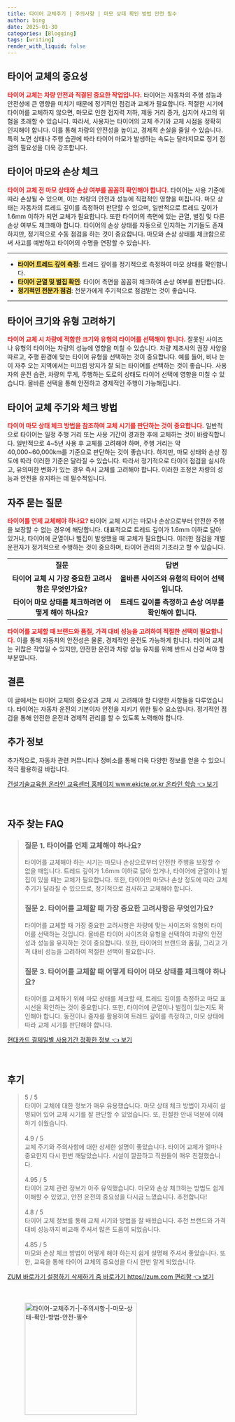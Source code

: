 ```yaml
---
title: 타이어 교체주기 | 주의사항 | 마모 상태 확인 방법 안전 필수
author: bing
date: 2025-01-30
categories: [Blogging]
tags: [writing]
render_with_liquid: false
---
```



<h2 id='타이어_교체_중요성'>타이어 교체의 중요성</h2>

<p><b><span style="color: #ee2323;">타이어 교체는 차량 안전과 직결된 중요한 작업입니다.</span></b> 타이어는 자동차의 주행 성능과 안전성에 큰 영향을 미치기 때문에 정기적인 점검과 교체가 필요합니다. 적절한 시기에 타이어를 교체하지 않으면, 마모로 인한 접지력 저하, 제동 거리 증가, 심지어 사고의 위험을 초래할 수 있습니다. 따라서, 사용자는 타이어의 교체 주기와 교체 시점을 정확히 인지해야 합니다. 이를 통해 차량의 안전성을 높이고, 경제적 손실을 줄일 수 있습니다. 특히 노면 상태나 주행 습관에 따라 타이어 마모가 발생하는 속도는 달라지므로 정기 점검의 필요성을 더욱 강조합니다.</p>

<h2 id='마모와_손상_체크'>타이어 마모와 손상 체크</h2>

<p><b><span style="color: #ee2323;">타이어 교체 전 마모 상태와 손상 여부를 꼼꼼히 확인해야 합니다.</span></b> 타이어는 사용 기준에 따라 손상될 수 있으며, 이는 차량의 안전과 성능에 직접적인 영향을 미칩니다. 마모 상태는 자동차의 트레드 깊이를 측정하여 판단할 수 있으며, 일반적으로 트레드 깊이가 1.6mm 이하가 되면 교체가 필요합니다. 또한 타이어의 측면에 있는 균열, 벌집 및 다른 손상 여부도 체크해야 합니다. 타이어의 손상 상태를 자동으로 인지하는 기기들도 존재하지만, 정기적으로 수동 점검을 하는 것이 중요합니다. 마모와 손상 상태를 체크함으로써 사고를 예방하고 타이어의 수명을 연장할 수 있습니다.</p>

<hr />

<ul>
    <li><b><span style="background-color: #ffe066;">타이어 트레드 깊이 측정</span></b>: 트레드 깊이를 정기적으로 측정하여 마모 상태를 확인합니다.</li>
    <li><b><span style="background-color: #ffe066;">타이어 균열 및 벌집 확인</span></b>: 타이어 측면을 꼼꼼히 체크하여 손상 여부를 판단합니다.</li>
    <li><b><span style="background-color: #ffe066;">정기적인 전문가 점검</span></b>: 전문가에게 주기적으로 점검받는 것이 좋습니다.</li>
</ul>

<hr />

<h2 id='타이어_사이즈_및_유형'>타이어 크기와 유형 고려하기</h2>

<p><b><span style="color: #ee2323;">타이어 교체 시 차량에 적합한 크기와 유형의 타이어를 선택해야 합니다.</span></b> 잘못된 사이즈나 유형의 타이어는 차량의 성능에 영향을 미칠 수 있습니다. 차량 제조사의 권장 사양을 따르고, 주행 환경에 맞는 타이어 유형을 선택하는 것이 중요합니다. 예를 들어, 비나 눈이 자주 오는 지역에서는 미끄럼 방지가 잘 되는 타이어를 선택하는 것이 좋습니다. 사용자의 운전 습관, 차량의 무게, 주행하는 도로의 상태도 타이어 선택에 영향을 미칠 수 있습니다. 올바른 선택을 통해 안전하고 경제적인 주행이 가능해집니다.</p>

<h2 id='타이어_교체_주기'>타이어 교체 주기와 체크 방법</h2>

<p><b><span style="color: #ee2323;">타이어 마모 상태 체크 방법을 참조하여 교체 시기를 판단하는 것이 중요합니다.</span></b> 일반적으로 타이어는 일정 주행 거리 또는 사용 기간이 경과한 후에 교체하는 것이 바람직합니다. 일반적으로 4~5년 사용 후 교체를 고려해야 하며, 주행 거리는 약 40,000~60,000km를 기준으로 판단하는 것이 좋습니다. 하지만, 마모 상태와 손상 정도에 따라 이러한 기준은 달라질 수 있습니다. 따라서 정기적으로 타이어 점검을 실시하고, 유의미한 변화가 있는 경우 즉시 교체를 고려해야 합니다. 이러한 조정은 차량의 성능과 안전을 유지하는 데 필수적입니다.</p>

<h2 id='자주_묻는_질문'>자주 묻는 질문</h2>

<p><b><span style="color: #ee2323;">타이어를 언제 교체해야 하나요?</span></b> 타이어 교체 시기는 마모나 손상으로부터 안전한 주행을 보장할 수 없는 경우에 해당합니다. 대표적으로 트레드 깊이가 1.6mm 이하로 닳아 있거나, 타이어에 균열이나 벌집이 발생했을 때 교체가 필요합니다. 이러한 점검을 개별 운전자가 정기적으로 수행하는 것이 중요하며, 타이어 관리의 기초라고 할 수 있습니다.</p>

<table>
    <tr>
        <td style="text-align: center; height: 17px;"><b>질문</b></td>
        <td style="text-align: center; height: 17px;"><b>답변</b></td>
    </tr>
    <tr>
        <td style="text-align: center; height: 17px;"><b>타이어 교체 시 가장 중요한 고려사항은 무엇인가요?</b></td>
        <td style="text-align: center; height: 17px;"><b>올바른 사이즈와 유형의 타이어 선택입니다.</b></td>
    </tr>
    <tr>
        <td style="text-align: center; height: 17px;"><b>타이어 마모 상태를 체크하려면 어떻게 해야 하나요?</b></td>
        <td style="text-align: center; height: 17px;"><b>트레드 깊이를 측정하고 손상 여부를 확인해야 합니다.</b></td>
    </tr>
</table>

<p><b><span style="color: #ee2323;">타이어를 교체할 때 브랜드와 품질, 가격 대비 성능을 고려하여 적절한 선택이 필요합니다.</span></b> 이를 통해 자동차의 안전성은 물론, 경제적인 운전도 가능하게 합니다. 타이어 교체는 귀찮은 작업일 수 있지만, 안전한 운전과 차량 성능 유지를 위해 반드시 신경 써야 할 부분입니다.</p>

<h2 id='결론'>결론</h2>

<p>이 글에서는 타이어 교체의 중요성과 교체 시 고려해야 할 다양한 사항들을 다루었습니다. 타이어는 자동차 운전의 기본이자 안전을 지키기 위한 필수 요소입니다. 정기적인 점검을 통해 안전한 운전과 경제적 관리를 할 수 있도록 노력해야 합니다.</p>

<h2 id='추가_정보'>추가 정보</h2>

<p>추가적으로, 자동차 관련 커뮤니티나 정비소를 통해 더욱 다양한 정보를 얻을 수 있으니 적극 활용하길 바랍니다.</p>


<p><a class="click-button" title="건설기술교육원 온라인 교육센터 홈페이지 www.ekicte.or.kr 온라인 학습" href="https://afficreate.github.io/posts/%EA%B1%B4%EC%84%A4%EA%B8%B0%EC%88%A0%EA%B5%90%EC%9C%A1%EC%9B%90-%EC%98%A8%EB%9D%BC%EC%9D%B8-%EA%B5%90%EC%9C%A1%EC%84%BC%ED%84%B0-%ED%99%88%ED%8E%98%EC%9D%B4%EC%A7%80-www.ekicte.or.kr-%EC%98%A8%EB%9D%BC%EC%9D%B8-%ED%95%99%EC%8A%B5/" rel="dofollow">건설기술교육원 온라인 교육센터 홈페이지 www.ekicte.or.kr 온라인 학습 👈 보기</a></p><br>
<h2 id='자주_찾는_FAQ'>자주 찾는 FAQ</h2>
<div itemscope="" itemtype="https://schema.org/FAQPage"> 
<blockquote> 
<div itemscope="" itemprop="mainEntity" itemtype="https://schema.org/Question"> 
<h3 itemprop="name">질문 1. 타이어를 언제 교체해야 하나요?</h3> 
<div itemscope="" itemprop="acceptedAnswer" itemtype="https://schema.org/Answer"> 
<span itemprop="text"> 
<p>타이어를 교체해야 하는 시기는 마모나 손상으로부터 안전한 주행을 보장할 수 없을 때입니다. 트레드 깊이가 1.6mm 이하로 닳아 있거나, 타이어에 균열이나 벌집이 있을 때는 교체가 필요합니다. 또한, 타이어의 마모나 손상 정도에 따라 교체 주기가 달라질 수 있으므로, 정기적으로 검사하고 교체해야 합니다.</p> 
</span> 
</div> 
</div> 

<div itemscope="" itemprop="mainEntity" itemtype="https://schema.org/Question"> 
<h3 itemprop="name">질문 2. 타이어를 교체할 때 가장 중요한 고려사항은 무엇인가요?</h3> 
<div itemscope="" itemprop="acceptedAnswer" itemtype="https://schema.org/Answer"> 
<span itemprop="text"> 
<p>타이어를 교체할 때 가장 중요한 고려사항은 차량에 맞는 사이즈와 유형의 타이어를 선택하는 것입니다. 올바른 타이어 사이즈와 유형을 선택하여 차량의 안전성과 성능을 유지하는 것이 중요합니다. 또한, 타이어의 브랜드와 품질, 그리고 가격 대비 성능을 고려하여 적절한 선택이 필요합니다.</p> 
</span> 
</div> 
</div> 

<div itemscope="" itemprop="mainEntity" itemtype="https://schema.org/Question"> 
<h3 itemprop="name">질문 3. 타이어를 교체할 때 어떻게 타이어 마모 상태를 체크해야 하나요?</h3> 
<div itemscope="" itemprop="acceptedAnswer" itemtype="https://schema.org/Answer"> 
<span itemprop="text"> 
<p>타이어를 교체하기 위해 마모 상태를 체크할 때, 트레드 깊이를 측정하고 마모 표시선을 확인하는 것이 중요합니다. 또한, 타이어에 균열이나 벌집이 있는지도 확인해야 합니다. 동전이나 줄자를 활용하여 트레드 깊이를 측정하고, 마모 상태에 따라 교체 시기를 판단해야 합니다.</p> 
</span> 
</div> 
</div> 
</blockquote> 
</div>
<p><a class="click-button" title="현대카드 결제일별 사용기간 정확한 정보" href="https://afficreate.github.io/posts/%ED%98%84%EB%8C%80%EC%B9%B4%EB%93%9C-%EA%B2%B0%EC%A0%9C%EC%9D%BC%EB%B3%84-%EC%82%AC%EC%9A%A9%EA%B8%B0%EA%B0%84-%EC%A0%95%ED%99%95%ED%95%9C-%EC%A0%95%EB%B3%B4/" rel="dofollow">현대카드 결제일별 사용기간 정확한 정보 👈 보기</a></p><br>
<h2 id='후기'>후기</h2>
<div itemscope itemtype="https://schema.org/Product">
  <blockquote>
  <div itemprop="review" itemscope itemtype="https://schema.org/Review">
      <div itemprop="reviewRating" itemscope itemtype="https://schema.org/Rating"> <span itemprop="ratingValue">5</span> / <span itemprop="bestRating">5</span> </div>
      <span itemprop="reviewBody">타이어 교체에 대한 정보가 매우 유용했습니다. 마모 상태 체크 방법이 자세히 설명되어 있어 교체 시기를 잘 판단할 수 있었습니다. 또, 친절한 안내 덕분에 이해하기 쉬웠습니다.</span>
  </div>
  <br>
  <div itemprop="review" itemscope itemtype="https://schema.org/Review">
      <div itemprop="reviewRating" itemscope itemtype="https://schema.org/Rating"> <span itemprop="ratingValue">4.9</span> / <span itemprop="bestRating">5</span> </div>
      <span itemprop="reviewBody">교체 주기와 주의사항에 대한 상세한 설명이 좋았습니다. 타이어 교체가 얼마나 중요한지 다시 한번 깨달았습니다. 시설이 깔끔하고 직원들이 매우 친절했습니다.</span>
  </div>
  <br>
  <div itemprop="review" itemscope itemtype="https://schema.org/Review">
      <div itemprop="reviewRating" itemscope itemtype="https://schema.org/Rating"> <span itemprop="ratingValue">4.95</span> / <span itemprop="bestRating">5</span> </div>
      <span itemprop="reviewBody">타이어 교체 관련 정보가 아주 유익했습니다. 마모와 손상 체크하는 방법도 쉽게 이해할 수 있었고, 안전 운전의 중요성을 다시금 느꼈습니다. 추천합니다!</span>
  </div>
  <br>
  <div itemprop="review" itemscope itemtype="https://schema.org/Review">
      <div itemprop="reviewRating" itemscope itemtype="https://schema.org/Rating"> <span itemprop="ratingValue">4.8</span> / <span itemprop="bestRating">5</span> </div>
      <span itemprop="reviewBody">타이어 교체 정보를 통해 교체 시기와 방법을 잘 배웠습니다. 추천 브랜드와 가격 대비 성능까지 비교해 주셔서 많은 도움이 되었습니다.</span>
  </div>
  <br>
  <div itemprop="review" itemscope itemtype="https://schema.org/Review">
      <div itemprop="reviewRating" itemscope itemtype="https://schema.org/Rating"> <span itemprop="ratingValue">4.85</span> / <span itemprop="bestRating">5</span> </div>
      <span itemprop="reviewBody">마모와 손상 체크 방법이 어떻게 해야 하는지 쉽게 설명해 주셔서 좋았습니다. 또한, 교육을 통해 타이어 교체의 중요성을 다시 한번 알게 되었습니다.</span>
  </div>
  </blockquote>
</div>
<p><a class="click-button" title="ZUM 바로가기 설정하기 삭제하기 줌 바로가기 https//zum.com 편리함" href="https://afficreate.github.io/posts/ZUM-%EB%B0%94%EB%A1%9C%EA%B0%80%EA%B8%B0-%EC%84%A4%EC%A0%95%ED%95%98%EA%B8%B0-%EC%82%AD%EC%A0%9C%ED%95%98%EA%B8%B0-%EC%A4%8C-%EB%B0%94%EB%A1%9C%EA%B0%80%EA%B8%B0-httpszum.com-%ED%8E%B8%EB%A6%AC%ED%95%A8/" rel="dofollow">ZUM 바로가기 설정하기 삭제하기 줌 바로가기 https//zum.com 편리함 👈 보기</a></p><br>
<figure class="image"><img src="https://afficreate.github.io/assets/img/thumbnail/타이어-교체주기-|-주의사항-|-마모-상태-확인-방법-안전-필수.webp" alt="타이어-교체주기-|-주의사항-|-마모-상태-확인-방법-안전-필수" width="256" height="256"></figure>